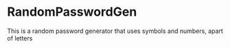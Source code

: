 # RandomPasswordGen
This is a random password generator that uses symbols and numbers, apart of letters
